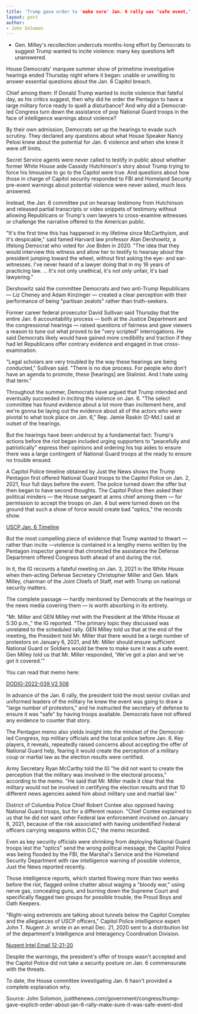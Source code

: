 ```yaml
---
title: 'Trump gave order to 'make sure' Jan. 6 rally was 'safe event,' Pentagon memo shows'
layout: post
author:
- John Solomon
---
```


- Gen. Milley's recollection undercuts months-long effort by Democrats to suggest Trump wanted to incite violence: many key questions left unanswered.

House Democrats' marquee summer show of primetime investigative hearings ended Thursday night where it began: unable or unwilling to answer essential questions about the Jan. 6 Capitol breach.

Chief among them: If Donald Trump wanted to incite violence that fateful day, as his critics suggest, then why did he order the Pentagon to have a large military force ready to quell a disturbance? And why did a Democrat-led Congress turn down the assistance of pop National Guard troops in the face of intelligence warnings about violence?

By their own admission, Democrats set up the hearings to evade such scrutiny. They declared any questions about what House Speaker Nancy Pelosi knew about the potential for Jan. 6 violence and when she knew it were off limits.

Secret Service agents were never called to testify in public about whether former White House aide Cassidy Hutchinson's story about Trump trying to force his limousine to go to the Capitol were true. And questions about how those in charge of Capitol security responded to FBI and Homeland Security pre-event warnings about potential violence were never asked, much less answered.

Instead, the Jan. 6 committee put on hearsay testimony from Hutchinson and released partial transcripts or video snippets of testimony without allowing Republicans or Trump's own lawyers to cross-examine witnesses or challenge the narrative offered to the American public.

"It's the first time this has happened in my lifetime since McCarthyism, and it's despicable," said famed Harvard law professor Alan Dershowitz, a lifelong Democrat who voted for Joe Biden in 2020. "The idea that they would interview this witness and allow her to testify to hearsay about the president jumping toward the wheel, without first asking the eye- and ear-witnesses. I've never heard of a lawyer doing that in my 16 years of practicing law. … It's not only unethical, it's not only unfair, it's bad lawyering."

Dershowitz said the committee Democrats and two anti-Trump Republicans — Liz Cheney and Adam Kinzinger — created a clear perception with their performance of being "partisan zealots" rather than truth-seekers.

Former career federal prosecutor David Sullivan said Thursday that the entire Jan. 6 accountability process — both at the Justice Department and the congressional hearings — raised questions of fairness and gave viewers a reason to tune out what proved to be "very scripted" interrogations. He said Democrats likely would have gained more credibility and traction if they had let Republicans offer contrary evidence and engaged in true cross-examination.

"Legal scholars are very troubled by the way these hearings are being conducted," Sullivan said. "There is no due process. For people who don't have an agenda to promote, these [hearings] are Stalinist. And I hate using that term."

Throughout the summer, Democrats have argued that Trump intended and eventually succeeded in inciting the violence on Jan. 6. "The select committee has found evidence about a lot more than incitement here, and we're gonna be laying out the evidence about all of the actors who were pivotal to what took place on Jan. 6," Rep. Jamie Raskin (D-Md.) said at outset of the hearings.

But the hearings have been undercut by a fundamental fact: Trump's actions before the riot began included urging supporters to "peacefully and patriotically" express their opinions and ordering his top aides to ensure there was a large contingent of National Guard troops at the ready to ensure no trouble ensued.

A Capitol Police timeline obtained by Just the News shows the Trump Pentagon first offered National Guard troops to the Capitol Police on Jan. 2, 2021, four full days before the event. The police turned down the offer but then began to have second thoughts. The Capitol Police then asked their political minders — the House sergeant at arms chief among them — for permission to accept the troops on Jan. 4 but were turned down on the ground that such a show of force would create bad "optics," the records show.

[USCP Jan. 6 Timeline](https://justthenews.com/sites/default/files/2022-06/USCPJan.6Timeline.pdf)

But the most compelling piece of evidence that Trump wanted to thwart — rather than incite —violence is contained in a lengthy memo written by the Pentagon inspector general that chronicled the assistance the Defense Department offered Congress both ahead of and during the riot.

In it, the IG recounts a fateful meeting on Jan. 3, 2021 in the White House when then-acting Defense Secretary Christopher Miller and Gen. Mark Milley, chairman of the Joint Chiefs of Staff, met with Trump on national security matters.

The complete passage — hardly mentioned by Democrats at the hearings or the news media covering them — is worth absorbing in its entirety.

"Mr. Miller and GEN Milley met with the President at the White House at 5:30 p.m.," the IG reported. "The primary topic they discussed was unrelated to the scheduled rally. GEN Milley told us that at the end of the meeting, the President told Mr. Miller that there would be a large number of protestors on January 6, 2021, and Mr. Miller should ensure sufficient National Guard or Soldiers would be there to make sure it was a safe event. Gen Milley told us that Mr. Miller responded, 'We've got a plan and we've got it covered.'"

You can read that memo here:

[DODIG-2022-039 V2 508](https://justthenews.com/sites/default/files/2022-07/DODIG-2022-039%20V2%20508.pdf)

In advance of the Jan. 6 rally, the president told the most senior civilian and uniformed leaders of the military he knew the event was going to draw a "large number of protestors," and he instructed the secretary of defense to ensure it was "safe" by having troops available. Democrats have not offered any evidence to counter that story.

The Pentagon memo also yields insight into the mindset of the Democrat-led Congress, top military officials and the local police before Jan. 6. Key players, it reveals, repeatedly raised concerns about accepting the offer of National Guard help, fearing it would create the perception of a military coup or martial law as the election results were certified.

Army Secretary Ryan McCarthy told the IG "he did not want to create the perception that the military was involved in the electoral process," according to the memo. "He said that Mr. Miller made it clear that the military would not be involved in certifying the election results and that 10 different news agencies asked him about military use and martial law."

District of Columbia Police Chief Robert Contee also opposed having National Guard troops, but for a different reason. "Chief Contee explained to us that he did not want other Federal law enforcement involved on January 6, 2021, because of the risk associated with having unidentified Federal officers carrying weapons within D.C," the memo recorded.

Even as key security officials were shrinking from deploying National Guard troops lest the "optics" send the wrong political message, the Capitol Police was being flooded by the FBI, the Marshal's Service and the Homeland Security Department with raw intelligence warning of possible violence, Just the News reported recently.

Those intelligence reports, which started flowing more than two weeks before the riot, flagged online chatter about waging a "bloody war," using nerve gas, concealing guns, and burning down the Supreme Court and specifically flagged two groups for possible trouble, the Proud Boys and Oath Keepers.

"Right-wing extremists are talking about tunnels below the Capitol Complex and the allegiances of USCP officers," Capitol Police intelligence expert John T. Nugent Jr. wrote in an email Dec. 21, 2020 sent to a distribution list of the department's Intelligence and Interagency Coordination Division.

[Nugent Intel Email 12-21-20](https://justthenews.com/sites/default/files/2022-06/NugentIntelEmajl12-21-20.pdf)

Despite the warnings, the president's offer of troops wasn't accepted and the Capitol Police did not take a security posture on Jan. 6 commensurate with the threats.

To date, the House committee investigating Jan. 6 hasn't provided a complete explanation why.

Source: John Solomon, justthenews.com/government/congress/trump-gave-explicit-order-about-jan-6-rally-make-sure-it-was-safe-event-dod
